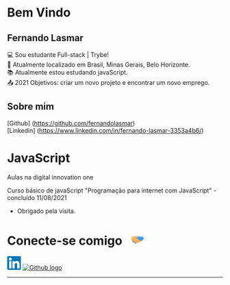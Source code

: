 # Bem Vindo

## Fernando Lasmar

:computer: Sou estudante Full-stack | Trybe!  
:house_with_garden: Atualmente localizado em Brasil, Minas Gerais, Belo Horizonte.  
:books: Atualmente estou estudando javaScript.  
:outbox_tray: 2021 Objetivos: criar um novo projeto e encontrar um novo emprego.

## Sobre mim
[Github] (https://github.com/fernandolasmar)  
[Linkedin] (https://www.linkedin.com/in/fernando-lasmar-3353a4b6/)

# JavaScript
Aulas na digital innovation one

Curso básico de javaScript "Programação para internet com JavaScript" - concluído 11/08/2021



- Obrigado pela visita.

# Conecte-se comigo<img src=https://github.com/fernandolasmar/JavaScript/blob/introducao-javaScript-basico/imagens/aperto%20-de-mao.gif height="32px">   
 [<img src="https://github.com/fernandolasmar/JavaScript/blob/introducao-javaScript-basico/imagens/Linkedin.svg" alt="Linkedin Logo" width="32">](https://www.linkedin.com/in/fernando-lasmar-3353a4b6/)  [<img src="https://cdn.svgporn.com/logos/github-icon.svg" alt="Github logo" width="34">](https://github.com/fernandolasmar) 


----------------------------------------------------------------------------------

